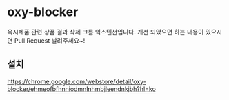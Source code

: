 # oxy-blocker
옥시제품 관련 상품 결과 삭제 크롬 익스텐션입니다.
개선 되었으면 하는 내용이 있으시면 Pull Request 날려주세요~!

## 설치
https://chrome.google.com/webstore/detail/oxy-blocker/ehmeofbfhnniodmnlnhmbjleendnkjbh?hl=ko
